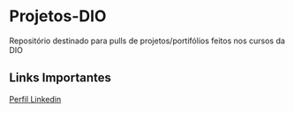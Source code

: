 # Projetos-DIO
Repositório destinado para pulls de projetos/portifólios feitos nos cursos da DIO

## Links Importantes
[Perfil Linkedin](https://www.linkedin.com/in/jeffersonsilvadev/)
